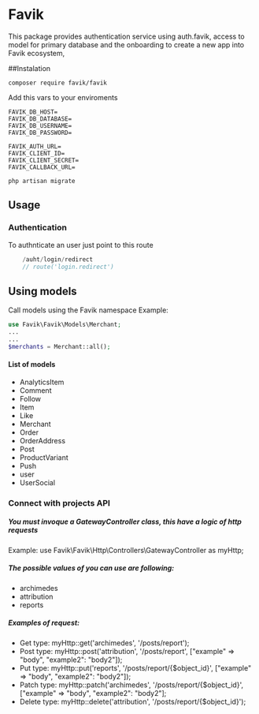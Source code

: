# Favik
This package provides authentication service using auth.favik, access to model for primary database and the onboarding to create a new app into Favik ecosystem,


##Instalation

`composer require favik/favik`

Add this vars to your enviroments

    FAVIK_DB_HOST=
    FAVIK_DB_DATABASE=
    FAVIK_DB_USERNAME=
    FAVIK_DB_PASSWORD=
    
    FAVIK_AUTH_URL=
    FAVIK_CLIENT_ID=
    FAVIK_CLIENT_SECRET=
    FAVIK_CALLBACK_URL=

`php artisan migrate`

## Usage

### Authentication
To authnticate an user just point to this route
```php
    /auht/login/redirect 
    // route('login.redirect')
```

## Using models

Call models using the Favik namespace
Example:
```php
use Favik\Favik\Models\Merchant;
...
...
$merchants = Merchant::all();
```
#### List of models
* AnalyticsItem
* Comment
* Follow
* Item
* Like
* Merchant
* Order
* OrderAddress
* Post
* ProductVariant
* Push
* user
* UserSocial

### Connect with projects API
##### You must invoque a GatewayController class, this have a logic of http requests
Example:
use Favik\Favik\Http\Controllers\GatewayController as myHttp;

##### The possible values of you can use are following:
* archimedes
* attribution
* reports

##### Examples of request:

* Get type: myHttp::get('archimedes', '/posts/report');
* Post type: myHttp::post('attribution', '/posts/report', ["example" => "body", "example2": "body2"]);
* Put type: myHttp::put('reports', '/posts/report/{$object_id}', ["example" => "body", "example2": "body2"]);
* Patch type: myHttp::patch('archimedes', '/posts/report/{$object_id}', ["example" => "body", "example2": "body2"];
* Delete type: myHttp::delete('attribution', '/posts/report/{$object_id}');

